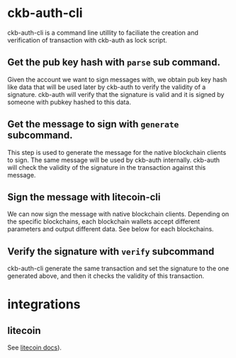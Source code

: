 # ckb-auth-cli
ckb-auth-cli is a command line utillity to faciliate the creation and verification of transaction
with ckb-auth as lock script.

## Get the pub key hash with `parse` sub command.
Given the account we want to sign messages with, we obtain pub key hash like data that will be used later by ckb-auth to
verify the validity of a signature. ckb-auth will verify that the signature is valid and
it is signed by someone with pubkey hashed to this data.

## Get the message to sign with `generate` subcommand.
This step is used to generate the message for the native blockchain clients to sign.
The same message will be used by ckb-auth internally. ckb-auth will check the validity of the
signature in the transaction against this message.

## Sign the message with litecoin-cli
We can now sign the message with native blockchain clients. Depending on the specific blockchains,
each blockchain wallets accept different parameters and output different data. See below for each
blockchains.

## Verify the signature with `verify` subcommand
ckb-auth-cli generate the same transaction and set the signature to the one generated above,
and then it checks the validity of this transaction.

# integrations
##  litecoin
See [litecoin docs](./litecoin.md)).

